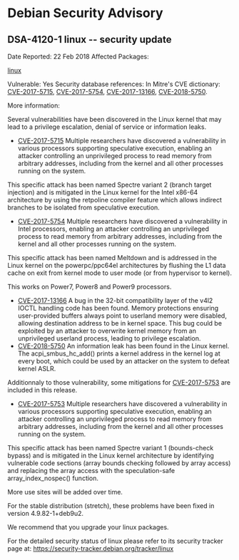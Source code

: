 
Debian Security Advisory
========================


DSA-4120-1 linux -- security update
-----------------------------------



Date Reported:
22 Feb 2018
Affected Packages:

[linux](https://packages.debian.org/src:linux)

Vulnerable:
Yes
Security database references:
In Mitre's CVE dictionary: [CVE-2017-5715](https://security-tracker.debian.org/tracker/CVE-2017-5715), [CVE-2017-5754](https://security-tracker.debian.org/tracker/CVE-2017-5754), [CVE-2017-13166](https://security-tracker.debian.org/tracker/CVE-2017-13166), [CVE-2018-5750](https://security-tracker.debian.org/tracker/CVE-2018-5750).  

More information:

Several vulnerabilities have been discovered in the Linux kernel that may
lead to a privilege escalation, denial of service or information leaks.


* [CVE-2017-5715](https://security-tracker.debian.org/tracker/CVE-2017-5715)
Multiple researchers have discovered a vulnerability in various
 processors supporting speculative execution, enabling an attacker
 controlling an unprivileged process to read memory from arbitrary
 addresses, including from the kernel and all other processes running on
 the system.


This specific attack has been named Spectre variant 2 (branch target
 injection) and is mitigated in the Linux kernel for the Intel x86-64
 architecture by using the retpoline compiler feature which allows
 indirect branches to be isolated from speculative execution.
* [CVE-2017-5754](https://security-tracker.debian.org/tracker/CVE-2017-5754)
Multiple researchers have discovered a vulnerability in Intel
 processors, enabling an attacker controlling an unprivileged process to
 read memory from arbitrary addresses, including from the kernel and all
 other processes running on the system.


This specific attack has been named Meltdown and is addressed in the
 Linux kernel on the powerpc/ppc64el architectures by flushing the L1
 data cache on exit from kernel mode to user mode (or from hypervisor to
 kernel).


This works on Power7, Power8 and Power9 processors.
* [CVE-2017-13166](https://security-tracker.debian.org/tracker/CVE-2017-13166)
A bug in the 32-bit compatibility layer of the v4l2 IOCTL handling code
 has been found. Memory protections ensuring user-provided buffers always
 point to userland memory were disabled, allowing destination address to
 be in kernel space. This bug could be exploited by an attacker to
 overwrite kernel memory from an unprivileged userland process, leading
 to privilege escalation.
* [CVE-2018-5750](https://security-tracker.debian.org/tracker/CVE-2018-5750)
An information leak has been found in the Linux kernel. The
 acpi\_smbus\_hc\_add() prints a kernel address in the kernel log at every
 boot, which could be used by an attacker on the system to defeat kernel
 ASLR.


Additionnaly to those vulnerability, some mitigations for [CVE-2017-5753](https://security-tracker.debian.org/tracker/CVE-2017-5753) are
included in this release.


* [CVE-2017-5753](https://security-tracker.debian.org/tracker/CVE-2017-5753)
Multiple researchers have discovered a vulnerability in various
 processors supporting speculative execution, enabling an attacker
 controlling an unprivileged process to read memory from arbitrary
 addresses, including from the kernel and all other processes running on
 the system.


This specific attack has been named Spectre variant 1 (bounds-check
 bypass) and is mitigated in the Linux kernel architecture by identifying
 vulnerable code sections (array bounds checking followed by array
 access) and replacing the array access with the speculation-safe
 array\_index\_nospec() function.


More use sites will be added over time.


For the stable distribution (stretch), these problems have been fixed in
version 4.9.82-1+deb9u2.


We recommend that you upgrade your linux packages.


For the detailed security status of linux please refer to
its security tracker page at:
<https://security-tracker.debian.org/tracker/linux>





